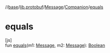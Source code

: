 //[base](../../../../index.md)/[lib.protobuf](../../index.md)/[Message](../index.md)/[Companion](index.md)/[equals](equals.md)

# equals

[js]\
fun [equals](equals.md)(m1: [Message](../index.md), m2: [Message](../index.md)): [Boolean](https://kotlinlang.org/api/latest/jvm/stdlib/kotlin/-boolean/index.html)
